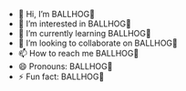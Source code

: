 - 👋 Hi, I’m BALLHOG🐗
- 👀 I’m interested in BALLHOG🐗
- 🌱 I’m currently learning BALLHOG🐗
- 💞️ I’m looking to collaborate on BALLHOG🐗
- 📫 How to reach me BALLHOG🐗
- 😄 Pronouns: BALLHOG🐗
- ⚡ Fun fact: BALLHOG🐗

<!---
Skeidsvollsverre/Skeidsvollsverre is a ✨ special ✨ repository because its `README.md` (this file) appears on your GitHub profile.
You can click the Preview link to take a look at your changes.
--->
